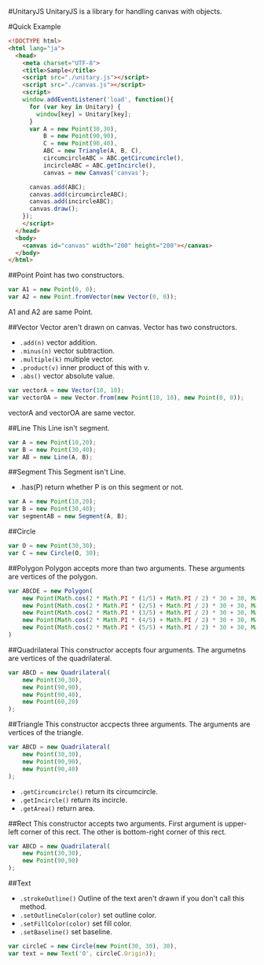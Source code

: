 #UnitaryJS
UnitaryJS is a library for handling canvas with objects.

#Quick Example

```html
<!DOCTYPE html>
<html lang="ja">
  <head>
    <meta charset="UTF-8">
    <title>Sample</title>
    <script src="./unitary.js"></script>
    <script src="./canvas.js"></script>
    <script>
    window.addEventListener('load', function(){
      for (var key in Unitary) {
        window[key] = Unitary[key];
      }
      var A = new Point(30,30),
          B = new Point(90,90),
          C = new Point(90,40),
          ABC = new Triangle(A, B, C),
          circumcircleABC = ABC.getCircumcircle(),
          incircleABC = ABC.getIncircle(),
          canvas = new Canvas('canvas');

      canvas.add(ABC);
      canvas.add(circumcircleABC);
      canvas.add(incircleABC);
      canvas.draw();
    });
    </script>
  </head>
  <body>
    <canvas id="canvas" width="200" height="200"></canvas>
  </body>
</html>
```
##Point
Point has two constructors.

```js
var A1 = new Point(0, 0);
var A2 = new Point.fromVector(new Vector(0, 0));
```

A1 and A2 are same Point.

##Vector
Vector aren't drawn on canvas. Vector has two constructors.

* `.add(n)` vector addition.
* `.minus(n)` vector subtraction.
* `.multiple(k)` multiple vector.
* `.product(v)` inner product of this with v.
* `.abs()` vector absolute value.


```js
var vectorA = new Vector(10, 10);
var vectorOA = new Vector.from(new Point(10, 10), new Point(0, 0));
```

vectorA and vectorOA are same vector.

##Line
This Line isn't segment.

```js
var A = new Point(10,20);
var B = new Point(30,40);
var AB = new Line(A, B);
```

##Segment
This Segment isn't Line.

  * .has(P) return whether P is on this segment or not.

```js
var A = new Point(10,20);
var B = new Point(30,40);
var segmentAB = new Segment(A, B);
```

##Circle

```js
var O = new Point(30,30);
var C = new Circle(O, 30);
```

##Polygon
Polygon accepts more than two arguments. These arguments are vertices of the polygon.

```js
var ABCDE = new Polygon(
    new Point(Math.cos(2 * Math.PI * (1/5) + Math.PI / 2) * 30 + 30, Math.sin(2 * Math.PI * (1/5) + Math.PI / 2) * 30 + 30),
    new Point(Math.cos(2 * Math.PI * (2/5) + Math.PI / 2) * 30 + 30, Math.sin(2 * Math.PI * (2/5) + Math.PI / 2) * 30 + 30),
    new Point(Math.cos(2 * Math.PI * (3/5) + Math.PI / 2) * 30 + 30, Math.sin(2 * Math.PI * (3/5) + Math.PI / 2) * 30 + 30),
    new Point(Math.cos(2 * Math.PI * (4/5) + Math.PI / 2) * 30 + 30, Math.sin(2 * Math.PI * (4/5) + Math.PI / 2) * 30 + 30),
    new Point(Math.cos(2 * Math.PI * (5/5) + Math.PI / 2) * 30 + 30, Math.sin(2 * Math.PI * (5/5) + Math.PI / 2) * 30 + 30)
)
```

##Quadrilateral
This constructor accepts four arguments. The argumetns are vertices of the quadrilateral.

```js
var ABCD = new Quadrilateral(
    new Point(30,30),
    new Point(90,90),
    new Point(90,40),
    new Point(60,20)
);
```

##Triangle
This constructor accpects three arguments. The arguments are vertices of the triangle.

```js
var ABCD = new Quadrilateral(
    new Point(30,30),
    new Point(90,90),
    new Point(90,40)
);
```

* `.getCircumcircle()` return its circumcircle.
* `.getIncircle()` return its incircle.
* `.getArea()` return area.

##Rect
This constructor accepts two arguments. First argument is upper-left corner of this rect. The other is bottom-right corner of this rect.

```js
var ABCD = new Quadrilateral(
    new Point(30,30),
    new Point(90,90)
);
```

##Text

* `.strokeOutline()` Outline of the text aren't drawn if you don't call this method.
* `.setOutlineColor(color)` set outline color.
* `.setFillColor(color)` set fill color.
* `.setBaseline()` set baseline.

```js
var circleC = new Circle(new Point(30, 30), 30),
var text = new Text('O', circleC.Origin));
```
